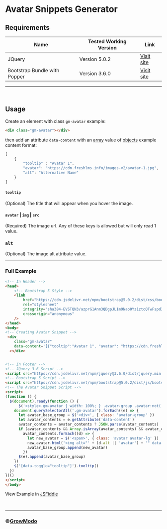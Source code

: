 # Avatar Snippets Generator

## Requirements

| Name              | Tested Working Version | Link                                                                             |
| ------------------------ | ---------------------- | -------------------------------------------------------------------------------- |
| JQuery              | Version 5.0.2          | [Visit site](https://jquery.com/)                                    |
| Bootstrap Bundle with Popper   | Version 3.6.0        | [Visit site](https://getbootstrap.com)   |

---

<br/>

## Usage
Create an element with class `gm-avatar` example:
```html
<div class="gm-avatar"></div>
```

then add an attribute `data-content` with an [array](https://developer.mozilla.org/en-US/docs/Web/JavaScript/Reference/Global_Objects/Array) value of [objects](https://developer.mozilla.org/en-US/docs/Web/JavaScript/Reference/Global_Objects/Object) example content format:
```js
[
    {
        "tooltip" : "Avatar 1",
        "avatar": "https://cdn.freshlms.info/images-v2/avatar-1.jpg",
        "alt": "Alternative Name"
    }
]
```

#### `tooltip`
(Optional) The title that will appear when you hover the image.

#### `avatar` | `img` | `src`
(Required) The image url. Any of these keys is allowed but will only read 1 value.

### `alt`
(Optional) The image alt attribute value.

<hr/>

### Full Example
```html
<!-- In Header -->
<head>
    <!-- Bootstrap 5 Style -->
    <link
        href="https://cdn.jsdelivr.net/npm/bootstrap@5.0.2/dist/css/bootstrap.min.css"
        rel="stylesheet"
        integrity="sha384-EVSTQN3/azprG1Anm3QDgpJLIm9Nao0Yz1ztcQTwFspd3yD65VohhpuuCOmLASjC"
        crossorigin="anonymous"
    />
</head>
<body>
<!-- Creating Avatar Snippet -->
 <div
    class="gm-avatar"
    data-content='[{"tooltip":"Avatar 1", "avatar": "https://cdn.freshlms.info/images-v2/avatar-1.jpg"},{"tooltip": "Avatar 2", "avatar": "https://cdn.freshlms.info/images-v2/avatar-2.jpg"},{"tooltip":"Avatar 3", "avatar": "https://cdn.freshlms.info/images-v2/avatar-3.jpg"},{"tooltip":"Avatar 4", "avatar": "https://cdn.freshlms.info/images-v2/avatar-4.jpg"},{"tooltip":"Avatar 5", "avatar": "https://cdn.freshlms.info/images-v2/avatar-2.jpg"}]'
  ></div>


<!-- In Footer -->
<!-- JQuery 3.6 Script -->
<script src="https://cdn.jsdelivr.net/npm/jquery@3.6.0/dist/jquery.min.js"></script>
<!-- Bootstrap 5 Script -->
<script src="https://cdn.jsdelivr.net/npm/bootstrap@5.0.2/dist/js/bootstrap.bundle.min.js" integrity="sha384-MrcW6ZMFYlzcLA8Nl+NtUVF0sA7MsXsP1UyJoMp4YLEuNSfAP+JcXn/tWtIaxVXM" crossorigin="anonymous"></script>
<!-- The Avatar Snippet Script -->
<script>
(function () {
  $(document).ready(function () {
      $('<style>.gm-avatar { width: 100%; } .avatar-group .avatar:not(:first-child) { margin-left: -1.2rem; } .avatar-lg { width: 3.5rem; height: 3.5rem; } .avatar { position: relative; display: inline-block; width: 3rem; height: 3rem; } .avatar img { width: 100%; height: 100%; -o-object-fit: cover; object-fit: cover; } .avatar-group img { border: 3px solid #fff; } .avatar-group .avatar:hover { z-index: 2; }</style>').appendTo($('head'))
    document.querySelectorAll('.gm-avatar').forEach((e) => {
      let avatar_base_group = $('<div>', { class: 'avatar-group' })
      let avatar_contents = e.getAttribute('data-content')
      avatar_contents = avatar_contents ? JSON.parse(avatar_contents) : []
      if (avatar_contents && Array.isArray(avatar_contents) && avatar_contents.length)
        avatar_contents.forEach((d) => {
          let new_avatar = $('<span>', { class: 'avatar avatar-lg' })
          new_avatar.html('<img alt="' + (d.alt || 'avatar') + '" data-toggle="tooltip" title="' + d.tooltip + '" class="rounded-circle" src="' + (d.avatar || d.img || d.src) + '" />')
          avatar_base_group.append(new_avatar)
        })
      $(e).append(avatar_base_group)
    })
    $('[data-toggle="tooltip"]').tooltip()
  })
})()
</script>
</body>

```

View Example in [JSFiddle](https://jsfiddle.net/simplemnm/mhducezt/25/)

<br/>

<hr/>

### ©[GrowModo](https://growmodo.com)
